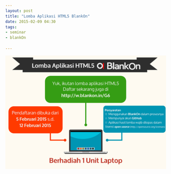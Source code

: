 ```yaml
---
layout: post
title: "Lomba Aplikasi HTML5 BlankOn"
date: 2015-02-09 04:30
tags: 
- seminar
- blankOn

---
```

![](/gambar/blankon-sayembara-infograph-1.png)
